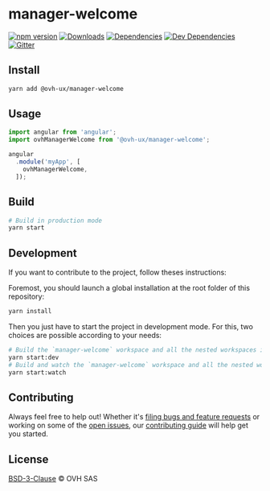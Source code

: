 # manager-welcome

[![npm version](https://badgen.net/npm/v/@ovh-ux/manager-welcome)](https://www.npmjs.com/package/@ovh-ux/manager-welcome) [![Downloads](https://badgen.net/npm/dt/@ovh-ux/manager-welcome)](https://npmjs.com/package/@ovh-ux/manager-welcome) [![Dependencies](https://badgen.net/david/dep/ovh-ux/manager/packages/manager/modules/welcome)](https://npmjs.com/package/@ovh-ux/manager-welcome?activeTab=dependencies) [![Dev Dependencies](https://badgen.net/david/dev/ovh-ux/manager/packages/manager/modules/welcome)](https://npmjs.com/package/@ovh-ux/manager-welcome?activeTab=dependencies) [![Gitter](https://badgen.net/badge/gitter/ovh-ux/blue?icon=gitter)](https://gitter.im/ovh/ux)

## Install

```sh
yarn add @ovh-ux/manager-welcome
```

## Usage

```js
import angular from 'angular';
import ovhManagerWelcome from '@ovh-ux/manager-welcome';

angular
  .module('myApp', [
    ovhManagerWelcome,
  ]);
```

## Build

```sh
# Build in production mode
yarn start
```

## Development

If you want to contribute to the project, follow theses instructions:

Foremost, you should launch a global installation at the root folder of this repository:

```sh
yarn install
```

Then you just have to start the project in development mode. For this, two choices are possible according to your needs:

```sh
# Build the `manager-welcome` workspace and all the nested workspaces in development mode and watch only `manager-welcome` workspace
yarn start:dev
# Build and watch the `manager-welcome` workspace and all the nested workspaces in development mode
yarn start:watch
```

## Contributing

Always feel free to help out! Whether it's [filing bugs and feature requests](https://github.com/ovh/manager/issues/new) or working on some of the [open issues](https://github.com/ovh/manager/issues), our [contributing guide](https://github.com/ovh/manager/blob/master/CONTRIBUTING.md) will help get you started.

## License

[BSD-3-Clause](LICENSE) © OVH SAS
